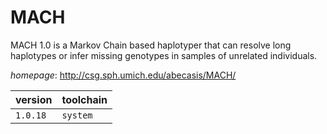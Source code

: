 # MACH

MACH 1.0 is a Markov Chain based haplotyper  that can resolve long haplotypes or infer missing genotypes  in samples of unrelated individuals.

*homepage*: <http://csg.sph.umich.edu/abecasis/MACH/>

version | toolchain
--------|----------
``1.0.18`` | ``system``
